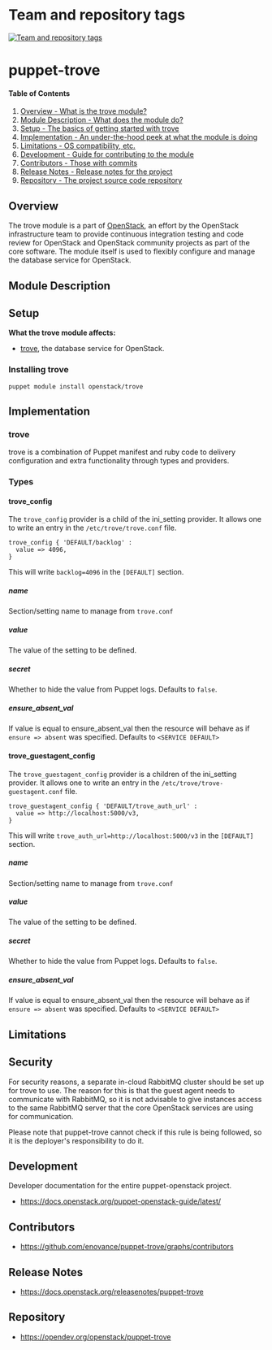 Team and repository tags
========================

[![Team and repository tags](https://governance.openstack.org/tc/badges/puppet-trove.svg)](https://governance.openstack.org/tc/reference/tags/index.html)

<!-- Change things from this point on -->

puppet-trove
=============

#### Table of Contents

1. [Overview - What is the trove module?](#overview)
2. [Module Description - What does the module do?](#module-description)
3. [Setup - The basics of getting started with trove](#setup)
4. [Implementation - An under-the-hood peek at what the module is doing](#implementation)
5. [Limitations - OS compatibility, etc.](#limitations)
6. [Development - Guide for contributing to the module](#development)
7. [Contributors - Those with commits](#contributors)
8. [Release Notes - Release notes for the project](#release-notes)
9. [Repository - The project source code repository](#repository)

Overview
--------

The trove module is a part of [OpenStack](https://opendev.org/openstack), an effort by the OpenStack infrastructure team to provide continuous integration testing and code review for OpenStack and OpenStack community projects as part of the core software. The module itself is used to flexibly configure and manage the database service for OpenStack.

Module Description
------------------

Setup
-----

**What the trove module affects:**

* [trove](https://docs.openstack.org/trove/latest/), the database service for OpenStack.

### Installing trove

    puppet module install openstack/trove

Implementation
--------------

### trove

trove is a combination of Puppet manifest and ruby code to delivery configuration and extra functionality through types and providers.

### Types

#### trove_config

The `trove_config` provider is a child of the ini_setting provider. It allows one to write an entry in the `/etc/trove/trove.conf` file.

```puppet
trove_config { 'DEFAULT/backlog' :
  value => 4096,
}
```

This will write `backlog=4096` in the `[DEFAULT]` section.

##### name

Section/setting name to manage from `trove.conf`

##### value

The value of the setting to be defined.

##### secret

Whether to hide the value from Puppet logs. Defaults to `false`.

##### ensure_absent_val

If value is equal to ensure_absent_val then the resource will behave as if `ensure => absent` was specified. Defaults to `<SERVICE DEFAULT>`

#### trove_guestagent_config

The `trove_guestagent_config` provider is a children of the ini_setting provider. It allows one to write an entry in the `/etc/trove/trove-guestagent.conf` file.

```puppet
trove_guestagent_config { 'DEFAULT/trove_auth_url' :
  value => http://localhost:5000/v3,
}
```

This will write `trove_auth_url=http://localhost:5000/v3` in the `[DEFAULT]` section.

##### name

Section/setting name to manage from `trove.conf`

##### value

The value of the setting to be defined.

##### secret

Whether to hide the value from Puppet logs. Defaults to `false`.

##### ensure_absent_val

If value is equal to ensure_absent_val then the resource will behave as if `ensure => absent` was specified. Defaults to `<SERVICE DEFAULT>`

Limitations
-----------

Security
--------

For security reasons, a separate in-cloud RabbitMQ cluster should be set up for trove to use. The reason for this is that the guest agent needs to communicate with RabbitMQ, so it is not advisable to give instances access to the same RabbitMQ server that the core OpenStack services are using for communication.

Please note that puppet-trove cannot check if this rule is being followed, so it is the deployer's responsibility to do it.

Development
-----------

Developer documentation for the entire puppet-openstack project.

* https://docs.openstack.org/puppet-openstack-guide/latest/

Contributors
------------

* https://github.com/enovance/puppet-trove/graphs/contributors

Release Notes
-------------

* https://docs.openstack.org/releasenotes/puppet-trove

Repository
----------

* https://opendev.org/openstack/puppet-trove
